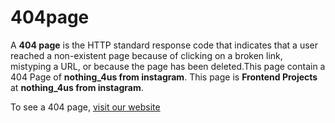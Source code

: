 # 404page
<p>A <strong>404 page</strong> is the HTTP standard response code that indicates that a user reached a non-existent page because of clicking on a broken link, mistyping a URL, or because the page has been deleted.This page contain a 404 Page of <strong>nothing_4us from instagram</strong>. This page is <b>Frontend Projects</b> at <strong>nothing_4us from instagram</strong>.</p>
<p>To see a 404 page, <a href="">visit our website</a></p>
